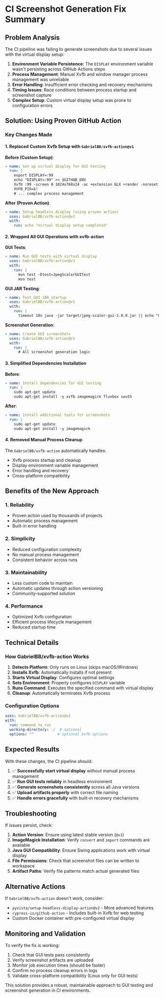 # CI Screenshot Generation Fix Summary

## Problem Analysis

The CI pipeline was failing to generate screenshots due to several issues with the virtual display setup:

1. **Environment Variable Persistence**: The `DISPLAY` environment variable wasn't persisting across GitHub Actions steps
2. **Process Management**: Manual Xvfb and window manager process management was unreliable
3. **Error Handling**: Insufficient error checking and recovery mechanisms
4. **Timing Issues**: Race conditions between process startup and screenshot capture
5. **Complex Setup**: Custom virtual display setup was prone to configuration errors

## Solution: Using Proven GitHub Action

### Key Changes Made

#### 1. Replaced Custom Xvfb Setup with `GabrielBB/xvfb-action@v1`

**Before (Custom Setup)**:
```yaml
- name: Set up virtual display for GUI testing
  run: |
    export DISPLAY=:99
    echo "DISPLAY=:99" >> $GITHUB_ENV
    Xvfb :99 -screen 0 1024x768x24 -ac +extension GLX +render -noreset &
    XVFB_PID=$!
    # ... complex process management
```

**After (Proven Action)**:
```yaml
- name: Setup headless display (using proven action)
  uses: GabrielBB/xvfb-action@v1
  with:
    run: echo "Virtual display setup completed"
```

#### 2. Wrapped All GUI Operations with xvfb-action

**GUI Tests**:
```yaml
- name: Run GUI tests with virtual display
  uses: GabrielBB/xvfb-action@v1
  with:
    run: |
      mvn test -Dtest=JpegScalerGUITest
      mvn test
```

**GUI JAR Testing**:
```yaml
- name: Test GUI JAR startup
  uses: GabrielBB/xvfb-action@v1
  with:
    run: |
      timeout 10s java -jar target/jpeg-scaler-gui-1.0.0.jar || echo "GUI started and exited as expected"
```

**Screenshot Generation**:
```yaml
- name: Create GUI screenshots
  uses: GabrielBB/xvfb-action@v1
  with:
    run: |
      # All screenshot generation logic
```

#### 3. Simplified Dependencies Installation

**Before**:
```yaml
- name: Install dependencies for GUI testing
  run: |
    sudo apt-get update
    sudo apt-get install -y xvfb imagemagick fluxbox xauth
```

**After**:
```yaml
- name: Install additional tools for screenshots
  run: |
    sudo apt-get update
    sudo apt-get install -y imagemagick
```

#### 4. Removed Manual Process Cleanup

The `GabrielBB/xvfb-action` automatically handles:
- Xvfb process startup and cleanup
- Display environment variable management
- Error handling and recovery
- Cross-platform compatibility

## Benefits of the New Approach

### 1. **Reliability**
- Proven action used by thousands of projects
- Automatic process management
- Built-in error handling

### 2. **Simplicity**
- Reduced configuration complexity
- No manual process management
- Consistent behavior across runs

### 3. **Maintainability**
- Less custom code to maintain
- Automatic updates through action versioning
- Community-supported solution

### 4. **Performance**
- Optimized Xvfb configuration
- Efficient process lifecycle management
- Reduced startup time

## Technical Details

### How GabrielBB/xvfb-action Works

1. **Detects Platform**: Only runs on Linux (skips macOS/Windows)
2. **Installs Xvfb**: Automatically installs if not present
3. **Starts Virtual Display**: Configures optimal settings
4. **Sets Environment**: Properly configures `DISPLAY` variable
5. **Runs Command**: Executes the specified command with virtual display
6. **Cleanup**: Automatically terminates Xvfb process

### Configuration Options

```yaml
uses: GabrielBB/xvfb-action@v1
with:
  run: command_to_run
  working-directory: ./  # optional
  options: ""           # optional Xvfb options
```

## Expected Results

With these changes, the CI pipeline should:

1. ✅ **Successfully start virtual display** without manual process management
2. ✅ **Run GUI tests reliably** in headless environment
3. ✅ **Generate screenshots consistently** across all Java versions
4. ✅ **Upload artifacts properly** with correct file naming
5. ✅ **Handle errors gracefully** with built-in recovery mechanisms

## Troubleshooting

If issues persist, check:

1. **Action Version**: Ensure using latest stable version (`@v1`)
2. **ImageMagick Installation**: Verify `convert` and `import` commands are available
3. **Java GUI Compatibility**: Ensure Swing applications work with virtual display
4. **File Permissions**: Check that screenshot files can be written to workspace
5. **Artifact Paths**: Verify file patterns match actual generated files

## Alternative Actions

If `GabrielBB/xvfb-action` doesn't work, consider:

- `pyvista/setup-headless-display-action@v2` - More advanced features
- `cypress-io/github-action` - Includes built-in Xvfb for web testing
- Custom Docker container with pre-configured virtual display

## Monitoring and Validation

To verify the fix is working:

1. Check that GUI tests pass consistently
2. Verify screenshot artifacts are uploaded
3. Monitor job execution times (should be faster)
4. Confirm no process cleanup errors in logs
5. Validate cross-platform compatibility (Linux only for GUI tests)

This solution provides a robust, maintainable approach to GUI testing and screenshot generation in CI environments.
